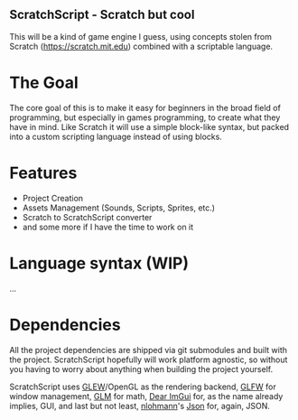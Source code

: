 ## ScratchScript - Scratch but cool

This will be a kind of game engine I guess, using concepts stolen from Scratch (https://scratch.mit.edu) combined with a scriptable language.

# The Goal

The core goal of this is to make it easy for beginners in the broad field of programming, but especially in games programming, to create what they have in mind. Like Scratch it will use a simple block-like syntax, but packed into a custom scripting language instead of using blocks.

# Features

 - Project Creation
 - Assets Management (Sounds, Scripts, Sprites, etc.)
 - Scratch to ScratchScript converter
 - and some more if I have the time to work on it

# Language syntax (WIP)

...

# Dependencies

All the project dependencies are shipped via git submodules and built with the project. ScratchScript hopefully will work platform agnostic, so without you having to worry about anything when building the project yourself.

ScratchScript uses [GLEW](https://github.com/Perlmint/glew-cmake)/OpenGL as the rendering backend, [GLFW](https://github.com/glfw/glfw) for window management, [GLM](https://github.com/icaven/glm) for math, [Dear ImGui](https://github.com/ocornut/imgui) for, as the name already implies, GUI, and last but not least, [nlohmann](https://github.com/nlohmann)'s [Json](https://github.com/nlohmann/json) for, again, JSON.
